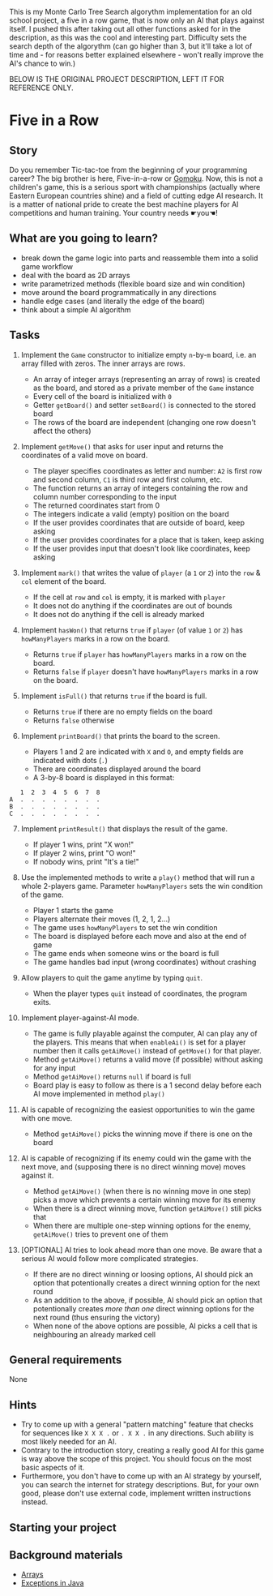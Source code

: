 This is my Monte Carlo Tree Search algorythm implementation for an old school project, 
a five in a row game, that is now only an AI that plays against itself. 
I pushed this after taking out all other functions asked for in
the description, as this was the cool and interesting part. 
Difficulty sets the search depth of the algorythm (can go higher than 3, but it'll take a lot
of time and - for reasons better explained elsewhere - won't really improve the AI's chance
to win.)

BELOW IS THE ORIGINAL PROJECT DESCRIPTION, LEFT IT FOR REFERENCE ONLY.


# Five in a Row

## Story

Do you remember Tic-tac-toe from the beginning of your programming career?
The big brother is here, Five-in-a-row or [Gomoku](https://en.wikipedia.org/wiki/Gomoku).
Now, this is not a children's game, this is a serious sport with championships
(actually where Eastern European countries shine) and a field of cutting edge AI
research. It is a matter of national pride to create the best machine players
for AI competitions and human training. Your country needs ☛you☚!

## What are you going to learn?

- break down the game logic into parts and reassemble them into a solid game workflow
- deal with the board as 2D arrays
- write parametrized methods (flexible board size and win condition)
- move around the board programmatically in any directions
- handle edge cases (and literally the edge of the board)
- think about a simple AI algorithm

## Tasks

1. Implement the `Game` constructor to initialize empty `n`-by-`m` board, i.e. an array filled with zeros. The inner arrays are rows.
    - An array of integer arrays (representing an array of rows) is created as the board, and stored as a private member of the `Game` instance
    - Every cell of the board is initialized with `0`
    - Getter `getBoard()` and setter `setBoard()` is connected to the stored board
    - The rows of the board are independent (changing one row doesn't affect the others)

2. Implement `getMove()` that asks for user input and returns the coordinates of a valid move on board.
    - The player specifies coordinates as letter and number: `A2` is first row and second column, `C1` is third row and first column, etc.
    - The function returns an array of integers containing the row and column number corresponding to the input
    - The returned coordinates start from 0
    - The integers indicate a valid (empty) position on the board
    - If the user provides coordinates that are outside of board, keep asking
    - If the user provides coordinates for a place that is taken, keep asking
    - If the user provides input that doesn't look like coordinates, keep asking

3. Implement `mark()` that writes the value of `player` (a `1` or `2`) into the `row` & `col` element of the board.
    - If the cell at `row` and `col` is empty, it is marked with `player`
    - It does not do anything if the coordinates are out of bounds
    - It does not do anything if the cell is already marked

4. Implement `hasWon()` that returns `true` if `player` (of value `1` or `2`) has `howManyPlayers` marks in a row on the board.
    - Returns `true` if `player` has `howManyPlayers` marks in a row on the board.
    - Returns `false` if `player` doesn't have `howManyPlayers` marks in a row on the board.

5. Implement `isFull()` that returns `true` if the board is full.
    - Returns `true` if there are no empty fields on the board
    - Returns `false` otherwise

6. Implement `printBoard()` that prints the board to the screen.
    - Players 1 and 2 are indicated with `X` and `O`, and empty fields are indicated with dots (`.`)
    - There are coordinates displayed around the board
    - A 3-by-8 board is displayed in this format:
```
   1  2  3  4  5  6  7  8
A  .  .  .  .  .  .  .  .
B  .  .  .  .  .  .  .  .
C  .  .  .  .  .  .  .  .
```

7. Implement `printResult()` that displays the result of the game.
    - If player 1 wins, print "X won!"
    - If player 2 wins, print "O won!"
    - If nobody wins, print "It's a tie!"

8. Use the implemented methods to write a `play()` method that will run a whole 2-players game. Parameter `howManyPlayers` sets the win condition of the game.
    - Player 1 starts the game
    - Players alternate their moves (1, 2, 1, 2...)
    - The game uses `howManyPlayers` to set the win condition
    - The board is displayed before each move and also at the end of game
    - The game ends when someone wins or the board is full
    - The game handles bad input (wrong coordinates) without crashing

9. Allow players to quit the game anytime by typing `quit`.
    - When the player types `quit` instead of coordinates, the program exits.

10. Implement player-against-AI mode.
    - The game is fully playable against the computer, AI can play any of the players. This means that when `enableAi()` is set for a player number then it calls `getAiMove()` instead of `getMove()` for that player.
    - Method `getAiMove()` returns a valid move (if possible) without asking for any input
    - Method `getAiMove()` returns `null` if board is full
    - Board play is easy to follow as there is a 1 second delay before each AI move implemented in method `play()`

11. AI is capable of recognizing the easiest opportunities to win the game with one move.
    - Method `getAiMove()` picks the winning move if there is one on the board

12. AI is capable of recognizing if its enemy could win the game with the next move, and (supposing there is no direct winning move) moves against it.
    - Method `getAiMove()` (when there is no winning move in one step) picks a move which prevents a certain winning move for its enemy
    - When there is a direct winning move, function `getAiMove()` still picks that
    - When there are multiple one-step winning options for the enemy, `getAiMove()` tries to prevent one of them

13. [OPTIONAL] AI tries to look ahead more than one move. Be aware that a serious AI would follow more complicated strategies.
    - If there are no direct winning or loosing options, AI should pick an option that potentionally creates a direct winning option for the next round
    - As an addition to the above, if possible, AI should pick an option that potentionally creates _more than one_ direct winning options for the next round (thus ensuring the victory)
    - When none of the above options are possible, AI picks a cell that is neighbouring an already marked cell

## General requirements

None

## Hints

- Try to come up with a general "pattern matching" feature that checks for
  sequences like `X X X .` or `. X X .` in any directions. Such ability is
  most likely needed for an AI.
- Contrary to the introduction story, creating a really good AI for this game
  is way above the scope of this project. You should focus on the most basic
  aspects of it.
- Furthermore, you don't have to come up with an AI strategy by yourself,
  you can search the internet for strategy descriptions. But, for your own good,
  please don't use external code, implement written instructions instead.

## Starting your project



## Background materials

- <i class="far fa-exclamation"></i> [Arrays](project/curriculum/materials/pages/java/arrays.md)
- [Exceptions in Java](https://www.dummies.com/programming/java/what-you-need-to-know-about-exceptions-in-java/)

